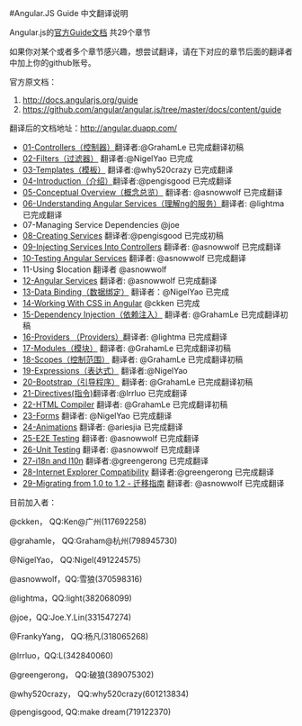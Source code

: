 #Angular.JS Guide 中文翻译说明

Angular.js的[官方Guide文档](http://docs.angularjs.org/guide) 共29个章节

如果你对某个或者多个章节感兴趣，想尝试翻译，请在下对应的章节后面的翻译者中加上你的github账号。

官方原文档：

1. http://docs.angularjs.org/guide
1. https://github.com/angular/angular.js/tree/master/docs/content/guide

翻译后的文档地址：http://angular.duapp.com/

* [01-Controllers（控制器）](http://angular.duapp.com/guide/controller)翻译者:@GrahamLe 已完成翻译初稿
* [02-Filters（过滤器）](http://angular.duapp.com/guide/filter) 翻译者:@NigelYao  已完成
* [03-Templates（模板）](http://angular.duapp.com/guide/templates) 翻译者:@why520crazy 已完成翻译
* [04-Introduction（介绍）](http://angular.duapp.com/guide/introduction)翻译者:@pengisgood 已完成翻译
* [05-Conceptual Overview（概念总览）](http://angular.duapp.com/guide/concepts) 翻译者: @asnowwolf 已完成翻译
* [06-Understanding Angular Services（理解ng的服务）](http://angular.duapp.com/guide/dev_guide.services.understanding_services)翻译者: @lightma 已完成翻译
* 07-Managing Service Dependencies @joe
* [08-Creating Services](http://angular.duapp.com/guide/dev_guide.services.creating_services)  翻译者:@pengisgood 已完成初稿
* [09-Injecting Services Into Controllers](http://angular.duapp.com/guide/dev_guide.services.injecting_controllers) 翻译者: @asnowwolf 已完成翻译
* [10-Testing Angular Services](http://angular.duapp.com/guide/dev_guide.services.testing_services) 翻译者: @asnowwolf 已完成翻译
* 11-Using $location  翻译者 @asnowwolf
* [12-Angular Services](http://angular.duapp.com/guide/dev_guide.services) 翻译者: @asnowwolf 已完成翻译
* [13-Data Binding（数据绑定）](http://angular.duapp.com/guide/databinding) 翻译者：@NigelYao 已完成
* [14-Working With CSS in Angular](http://angular.duapp.com/guide/dev_guide.templates.css-styling) @ckken 已完成
* [15-Dependency Injection（依赖注入）](http://angular.duapp.com/guide/di) 翻译者: @GrahamLe 已完成翻译初稿
* [16-Providers （Providers）](http://angular.duapp.com/guide/providers)翻译者: @lightma 已完成翻译
* [17-Modules（模块）](http://angular.duapp.com/guide/module) 翻译者: @GrahamLe 已完成翻译初稿
* [18-Scopes（控制范围）](http://angular.duapp.com/guide/scope) 翻译者: @GrahamLe 已完成翻译初稿
* [19-Expressions（表达式）](http://angular.duapp.com/guide/expression) 翻译者:@NigelYao
* [20-Bootstrap（引导程序）](http://angular.duapp.com/guide/bootstrap) 翻译者: @GrahamLe 已完成翻译初稿
* [21-Directives(指令)](http://angular.duapp.com/guide/directive)翻译者:@lrrluo 已完成翻译          
* [22-HTML Compiler](http://angular.duapp.com/guide/compiler) 翻译者: @GrahamLe 已完成翻译初稿
* [23-Forms](http://angular.duapp.com/guide/forms) 翻译者: @NigelYao 已完成翻译
* [24-Animations](http://angular.duapp.com/guide/animations) 翻译者: @ariesjia 已完成翻译
* [25-E2E Testing](http://angular.duapp.com/guide/dev_guide.e2e-testing) 翻译者: @asnowwolf 已完成翻译
* [26-Unit Testing](http://angular.duapp.com/guide/dev_guide.unit-testing) 翻译者: @asnowwolf 已完成翻译
* [27-i18n and l10n](http://angular.duapp.com/guide/i18n) 翻译者:@greengerong 已完成翻译
* [28-Internet Explorer Compatibility](http://angular.duapp.com/guide/ie) 翻译者:@greengerong 已完成翻译
* [29-Migrating from 1.0 to 1.2 - 迁移指南](http://angular.duapp.com/guide/migration) 翻译者: @asnowwolf 已完成翻译

目前加入者：

@ckken， QQ:Ken@广州(117692258)

@grahamle， QQ:Graham@杭州(798945730)  

@NigelYao， QQ:Nigel(491224575)

@asnowwolf，QQ:雪狼(370598316)

@lightma，QQ:light(382068099)

@joe，QQ:Joe.Y.Lin(331547274)

@FrankyYang， QQ:杨凡(318065268) 

@lrrluo，QQ:L(342840060) 

@greengerong， QQ:破狼(389075302)

@why520crazy， QQ:why520crazy(601213834)

@pengisgood,  QQ:make dream(719122370)
